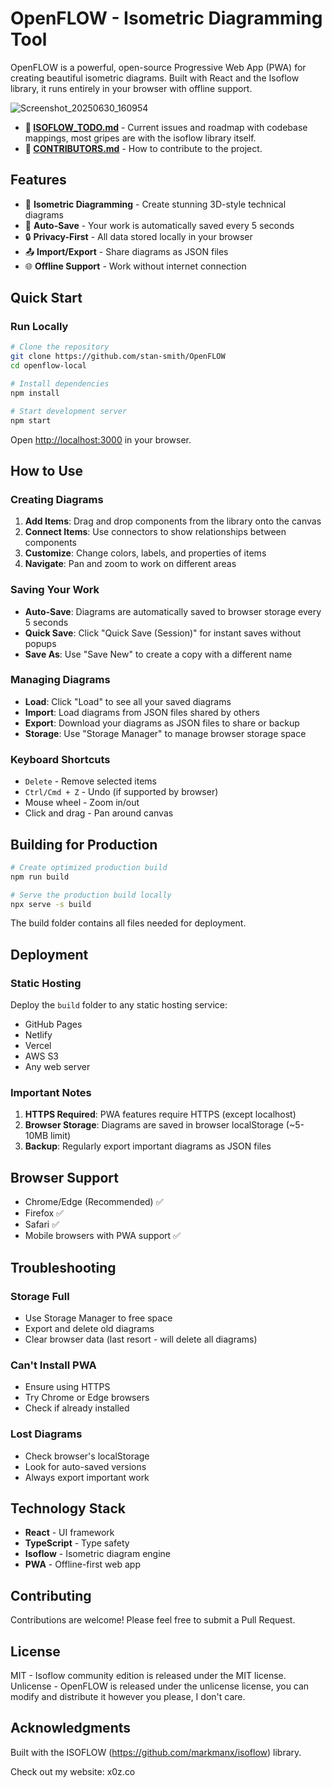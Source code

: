 # OpenFLOW - Isometric Diagramming Tool

OpenFLOW is a powerful, open-source Progressive Web App (PWA) for creating beautiful isometric diagrams. Built with React and the Isoflow library, it runs entirely in your browser with offline support.

![Screenshot_20250630_160954](https://github.com/user-attachments/assets/0e6e1adf-939b-46c6-945c-5bc07ca255ef)

- **📝 [ISOFLOW_TODO.md](https://github.com/stan-smith/isoflow/blob/main/ISOFLOW_TODO.md)** - Current issues and roadmap with codebase mappings, most gripes are with the isoflow library itself.
- **🤝 [CONTRIBUTORS.md](https://github.com/stan-smith/isoflow/blob/main/CONTRIBUTORS.md)** - How to contribute to the project.


## Features

- 🎨 **Isometric Diagramming** - Create stunning 3D-style technical diagrams
- 💾 **Auto-Save** - Your work is automatically saved every 5 seconds
- 🔒 **Privacy-First** - All data stored locally in your browser
- 📤 **Import/Export** - Share diagrams as JSON files
- 🌐 **Offline Support** - Work without internet connection

## Quick Start

### Run Locally

```bash
# Clone the repository
git clone https://github.com/stan-smith/OpenFLOW
cd openflow-local

# Install dependencies
npm install

# Start development server
npm start
```

Open [http://localhost:3000](http://localhost:3000) in your browser.

## How to Use

### Creating Diagrams

1. **Add Items**: Drag and drop components from the library onto the canvas
2. **Connect Items**: Use connectors to show relationships between components
3. **Customize**: Change colors, labels, and properties of items
4. **Navigate**: Pan and zoom to work on different areas

### Saving Your Work

- **Auto-Save**: Diagrams are automatically saved to browser storage every 5 seconds
- **Quick Save**: Click "Quick Save (Session)" for instant saves without popups
- **Save As**: Use "Save New" to create a copy with a different name

### Managing Diagrams

- **Load**: Click "Load" to see all your saved diagrams
- **Import**: Load diagrams from JSON files shared by others
- **Export**: Download your diagrams as JSON files to share or backup
- **Storage**: Use "Storage Manager" to manage browser storage space

### Keyboard Shortcuts

- `Delete` - Remove selected items
- `Ctrl/Cmd + Z` - Undo (if supported by browser)
- Mouse wheel - Zoom in/out
- Click and drag - Pan around canvas

## Building for Production

```bash
# Create optimized production build
npm run build

# Serve the production build locally
npx serve -s build
```

The build folder contains all files needed for deployment.

## Deployment

### Static Hosting

Deploy the `build` folder to any static hosting service:
- GitHub Pages
- Netlify
- Vercel
- AWS S3
- Any web server

### Important Notes

1. **HTTPS Required**: PWA features require HTTPS (except localhost)
2. **Browser Storage**: Diagrams are saved in browser localStorage (~5-10MB limit)
3. **Backup**: Regularly export important diagrams as JSON files

## Browser Support

- Chrome/Edge (Recommended) ✅
- Firefox ✅
- Safari ✅
- Mobile browsers with PWA support ✅

## Troubleshooting

### Storage Full
- Use Storage Manager to free space
- Export and delete old diagrams
- Clear browser data (last resort - will delete all diagrams)

### Can't Install PWA
- Ensure using HTTPS
- Try Chrome or Edge browsers
- Check if already installed

### Lost Diagrams
- Check browser's localStorage
- Look for auto-saved versions
- Always export important work

## Technology Stack

- **React** - UI framework
- **TypeScript** - Type safety
- **Isoflow** - Isometric diagram engine
- **PWA** - Offline-first web app

## Contributing

Contributions are welcome! Please feel free to submit a Pull Request.

## License

MIT - Isoflow community edition is released under the MIT license.
Unlicense - OpenFLOW is released under the unlicense license, you can modify and distribute it however you please, I don't care.

## Acknowledgments

Built with the ISOFLOW (https://github.com/markmanx/isoflow) library.

Check out my website:
x0z.co

